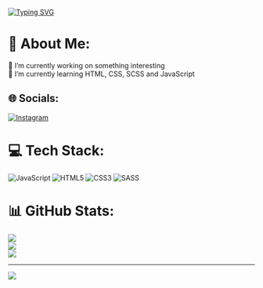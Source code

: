 [![Typing SVG](https://readme-typing-svg.demolab.com?font=Fira+Code&size=30&pause=1000&color=8044FF&width=435&lines=Hi%2C+I'm+Filip)](https://git.io/typing-svg)
# 💫 About Me:
🔭 I’m currently working on something interesting<br>🌱 I’m currently learning HTML, CSS, SCSS and JavaScript


## 🌐 Socials:
[![Instagram](https://img.shields.io/badge/Instagram-%23E4405F.svg?logo=Instagram&logoColor=white)](https://instagram.com/https://www.instagram.com/ciesielskii_filip/) 

# 💻 Tech Stack:
![JavaScript](https://img.shields.io/badge/javascript-%23323330.svg?style=flat&logo=javascript&logoColor=%23F7DF1E) ![HTML5](https://img.shields.io/badge/html5-%23E34F26.svg?style=flat&logo=html5&logoColor=white) ![CSS3](https://img.shields.io/badge/css3-%231572B6.svg?style=flat&logo=css3&logoColor=white) ![SASS](https://img.shields.io/badge/SASS-hotpink.svg?style=flat&logo=SASS&logoColor=white)
# 📊 GitHub Stats:
![](https://github-readme-stats-sigma-five.vercel.app/api?username=ciesielski-filip&theme=tokyonight&hide_border=false&include_all_commits=true&count_private=true)<br/>
![](https://github-readme-stats-sigma-five.herokuapp.com/?user=ciesielski-filip&theme=tokyonight&hide_border=false)<br/>
![](https://github-readme-stats-sigma-five.app/api/top-langs/?username=ciesielski-filip&theme=tokyonight&hide_border=false&include_all_commits=true&count_private=true&layout=compact)

---
[![](https://visitcount.itsvg.in/api?id=ciesielski-filip&icon=2&color=0)](https://visitcount.itsvg.in)

<!-- Proudly created with GPRM ( https://gprm.itsvg.in ) -->
